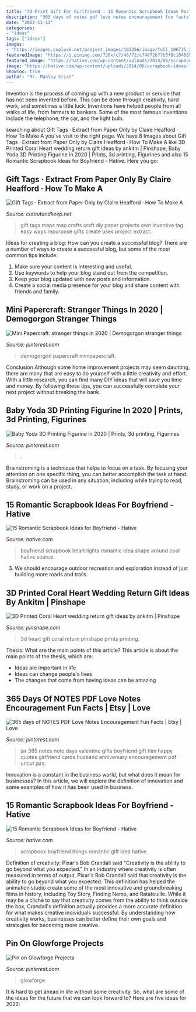 ```yaml
---
title: "3d Print Gift For Girlfriend : 15 Romantic Scrapbook Ideas For Boyfriend"
description: "365 days of notes pdf love notes encouragement fun facts"
date: "2022-11-12"
categories:
- "ideas"
tags: ["ideas"]
images:
- "https://images.coplusk.net/project_images/183256/image/full_106735_2F2015-01-12-113915-Gift%2BTags.jpg"
featuredImage: "https://i.pinimg.com/736x/c7/48/72/c74872b77b5f8c18466959f5a20e3062.jpg"
featured_image: "https://hative.com/wp-content/uploads/2014/06/scrapbook-ideas-for-boyfriend/4-scrapbook-ideas-for-boyfriend.jpg"
image: "https://hative.com/wp-content/uploads/2014/06/scrapbook-ideas-for-boyfriend/4-scrapbook-ideas-for-boyfriend.jpg"
ShowToc: true
author: "Mr. Manley Crist"
---
```



Invention is the process of coming up with a new product or service that has not been invented before. This can be done through creativity, hard work, and sometimes a little luck. Inventions have helped people from all walks of life, from farmers to bankers. Some of the most famous inventions include the telephone, the car, and the light bulb.

	

		
searching about Gift Tags · Extract from Paper Only by Claire Heafford · How To Make A you've visit to the right page. We have 8 Images about Gift Tags · Extract from Paper Only by Claire Heafford · How To Make A like 3D Printed Coral Heart wedding return gift ideas by ankitm | Pinshape, Baby Yoda 3D Printing Figurine in 2020 | Prints, 3d printing, Figurines and also 15 Romantic Scrapbook Ideas for Boyfriend - Hative. Here you go:
		
    
## Gift Tags · Extract From Paper Only By Claire Heafford · How To Make A

<img loading=lazy src="https://images.coplusk.net/project_images/183256/image/full_106735_2F2015-01-12-113915-Gift%2BTags.jpg" onerror="this.onerror=null;this.src='https://tse1.mm.bing.net/th?id=OIP.BT_pgwgCKKEByn2xPCNllwHaKF&amp;pid=15.1';" alt="Gift Tags · Extract from Paper Only by Claire Heafford · How To Make A">

_Source: cutoutandkeep.net_

>gift tags maps map crafts craft diy paper projects own inventive tag easy ways repurpose gifts create uses project extract. 

	

Ideas for creating a blog: How can you create a successful blog?
There are a number of ways to create a successful blog, but some of the most common tips include: 
1. Make sure your content is interesting and useful.
2. Use keywords to help your blog stand out from the competition.
3. Keep your blog updated with new posts and information.
4. Create a social media presence for your blog and share content with friends and family.

    
## Mini Papercraft: Stranger Things In 2020 | Demogorgon Stranger Things

<img loading=lazy src="https://i.pinimg.com/736x/c6/61/01/c66101315bcb97013a7835a379d02ac1.jpg" onerror="this.onerror=null;this.src='https://tse4.mm.bing.net/th?id=OIP.1q6A7JtdUHSziXMsHI9ZkgHaHa&amp;pid=15.1';" alt="Mini Papercraft: stranger things in 2020 | Demogorgon stranger things">

_Source: pinterest.com_

>demogorgon papercraft minipapercraft. 

	

Conclusion
Although some home improvement projects may seem daunting, there are many that are easy to do yourself with a little creativity and effort. With a little research, you can find many DIY ideas that will save you time and money. By following these tips, you can successfully complete your next project without breaking the bank.

    
## Baby Yoda 3D Printing Figurine In 2020 | Prints, 3d Printing, Figurines

<img loading=lazy src="https://i.pinimg.com/736x/c7/48/72/c74872b77b5f8c18466959f5a20e3062.jpg" onerror="this.onerror=null;this.src='https://tse4.mm.bing.net/th?id=OIP.moL7ZPE_oYWLzUe5LPonMAHaHa&amp;pid=15.1';" alt="Baby Yoda 3D Printing Figurine in 2020 | Prints, 3d printing, Figurines">

_Source: pinterest.com_

>. 

	

Brainstroming is a technique that helps to focus on a task. By focusing your attention on one specific thing, you can better accomplish the task at hand. Brainstroming can be used in any situation, including while trying to read, study, or work on a project.

    
## 15 Romantic Scrapbook Ideas For Boyfriend - Hative

<img loading=lazy src="https://hative.com/wp-content/uploads/2014/06/scrapbook-ideas-for-boyfriend/4-scrapbook-ideas-for-boyfriend.jpg" onerror="this.onerror=null;this.src='https://tse1.mm.bing.net/th?id=OIP.dG64a9go7AdZRZwa_bpnJgHaHa&amp;pid=15.1';" alt="15 Romantic Scrapbook Ideas for Boyfriend - Hative">

_Source: hative.com_

>boyfriend scrapbook heart lights romantic idea shape around cool hative source. 

	

3. We should encourage outdoor recreation and exploration instead of just building more roads and trails.

    
## 3D Printed Coral Heart Wedding Return Gift Ideas By Ankitm | Pinshape

<img loading=lazy src="https://assets.pinshape.com/uploads/image/file/203402/container_coral-heart-wedding-return-gift-ideas-3d-printing-203402.jpg" onerror="this.onerror=null;this.src='https://tse3.mm.bing.net/th?id=OIP.LYmXiaX8FbARirYKaUbVvQAAAA&amp;pid=15.1';" alt="3D Printed Coral Heart wedding return gift ideas by ankitm | Pinshape">

_Source: pinshape.com_

>3d heart gift coral return pinshape prints printing. 

	

Thesis: What are the main points of this article?
This article is about the main points of the thesis, which are: 
- Ideas are important in life
- Ideas can change people's lives
- The changes that come from having ideas can be amazing

    
## 365 Days Of NOTES PDF Love Notes Encouragement Fun Facts | Etsy | Love

<img loading=lazy src="https://i.pinimg.com/originals/cb/47/b3/cb47b3ea4733767b3320d2bd7a594635.jpg" onerror="this.onerror=null;this.src='https://tse4.mm.bing.net/th?id=OIP.Ye77CfUX9u20gkneWdPvPgHaJ4&amp;pid=15.1';" alt="365 days of NOTES PDF Love Notes Encouragement Fun Facts | Etsy | Love">

_Source: pinterest.com_

>jar 365 notes note days valentine gifts boyfriend gift him happy quotes girlfriend cards husband anniversary encouragement pdf uncut jars. 

	

Innovation is a constant in the business world, but what does it mean for businesses? In this article, we will explore the definition of innovation and some examples of how it has been used in business.

    
## 15 Romantic Scrapbook Ideas For Boyfriend - Hative

<img loading=lazy src="https://hative.com/wp-content/uploads/2014/06/scrapbook-ideas-for-boyfriend/15-scrapbook-ideas-for-lovers.jpg" onerror="this.onerror=null;this.src='https://tse3.mm.bing.net/th?id=OIP.yVe2dgRCo143V2Jw0D_N3AHaHa&amp;pid=15.1';" alt="15 Romantic Scrapbook Ideas for Boyfriend - Hative">

_Source: hative.com_

>scrapbook boyfriend things romantic gift idea hative. 

	

Definition of creativity: Pixar's Bob Crandall said "Creativity is the ability to go beyond what you expected."
In an industry where creativity is often measured in terms of output, Pixar's Bob Crandall said that creativity is the ability to go beyond what you expected. This definition has helped the animation studio create some of the most innovative and groundbreaking films in history, including Toy Story, Finding Nemo, and Ratatouille.
While it may be a cliché to say that creativity comes from the ability to think outside the box, Crandall's definition actually provides a more accurate definition for what makes creative individuals successful. By understanding how creativity works, businesses can better define their own goals and strategies for becoming more creative.

    
## Pin On Glowforge Projects

<img loading=lazy src="https://i.pinimg.com/736x/8f/f0/a5/8ff0a568ab145e36eebd81829cba887d--printers-laser.jpg" onerror="this.onerror=null;this.src='https://tse4.mm.bing.net/th?id=OIP.3SLJtV5fULJdrXB7iU7h2gHaD4&amp;pid=15.1';" alt="Pin on Glowforge Projects">

_Source: pinterest.com_

>glowforge. 

	

It is hard to get ahead in life without some creativity. So, what are some of the ideas for the future that we can look forward to? Here are five ideas for 2022: 


